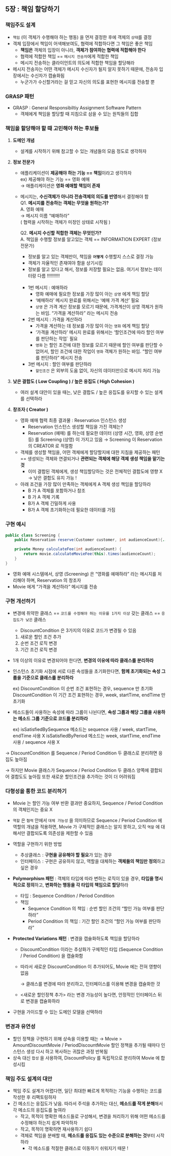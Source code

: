 ## 5장 : 책임 할당하기

### 책임주도 설계

- `책임` (이 객체가 수행해야 하는 행동) 을 먼저 결정한 후에 객체의 `상태`를 결정
- 객체 입장에서 책임이 어색해보여도, 협력에 적합하다면 그 책임은 좋은 책임
    - **책임은** 객체의 입장이 아니라, **객체가 참여하는 협력에 적합해야 한다**
    - 협력에 적합한 책임 == `메시지 전송자`에게 적합한 책임
    - 메시지 전송하는 클라이언트의 의도에 적합한 책임을 할당해라
- 메시지 전송자는 어떤 객체가 메시지 수신자가 될지 알지 못하기 때문에, 전송자 입장에서는 수신자가 캡슐화됨
    - 누군가가 수신할거라는 걸 믿고 자신의 의도를 표현한 메시지를 전송할 뿐

### GRASP 패턴

- GRASP : General Responsibiltiy Assignment Software Pattern
    - 객체에게 책임을 할당할 때 지침으로 삼을 수 있는 원칙들의 집합

### **책임을 할당해야 할 때 고민해야 하는 후보들**

1. **도메인 개념**
    - 설계를 시작하기 위해 참고할 수 있는 개념들의 모음 정도로 생각하자
      
2. **정보 전문가**
    - 애플리케이션이 **제공해야 하는 기능 == 책임**이라고 생각하자<br>
        ex) 제공해야 하는 기능 == 영화 예매 <br>
        → 애플리케이션은 **영화 예매할 책임이 존재**<br>
    - 메시지는, **수신객체가 아니라 전송객체의 의도를 반영**해서 결정해야 함<br>
        Q1. **메시지를 전송하는 객체는 무엇을 원하는가?**  <br>
        A. 영화 예매 <br>
        → 메시지 이름 “예매하라” <br>
        ( 협력을 시작하는 객체가 미정인 상태로 시작됨 )
        
        Q2. **메시지 수신할 적합한 객체는 무엇인가?** <br>
        A. 책임을 수행할 정보를 알고있는 객체 == INFORMATION EXPERT (정보 전문가) <br>
        - 정보를 알고 있는 객체만이, 책임을 **`어떻게`** 수행할지 스스로 결정 가능
        - 객체가 자율적인 존재여야 함을 상기시킴
        - 정보를 알고 있다고 해서, 정보를 저장할 필요는 없음. 
여기서 정보는 데이터랑 다름 !!!!!!!!!!
        <br>
        
        - 1번 메시지 : 예매하라
            - 영화 예매에 필요한 정보를 가장 많이 아는 `상영` 에게 책임 할당
            - ‘예매하라’ 메시지 완료를 위해서는 ‘예매 가격 계산’ 필요
            - `상영` 은 가격 계산 정보를 모르기 때문에, 가격계산이 상영 객체가 원하는 바임.
            “가격을 계산하라” 라는 메시지 전송
        - 2번 메시지 : 가격을 계산하라
            - 가격을 계산하는 데 정보를 가장 많이 아는 `영화` 에게 책임 할당
            - ‘가격을 계산하라’ 메시지 완료를 위해서는 ‘할인조건에 따라 할인 여부를 판단하는 작업` 필요
            - `영화` 는 할인 조건에 대한 정보를 모르기 때문에 할인 여부를 판단할 수 없어서, 할인 조건에 대한 작업이 `영화` 객체가 원하는 바임. “할인 여부를 판단하라” 메시지 전송
        - 3번 메시지 : 할인 여부를 판단하라
            - `할인조건` 은 외부의 도움 없이, 자신의 데이터만으로 메시지 처리 가능

              
3. **낮은 결합도 ( Low Coupling ) / 높은 응집도 ( High Cohesion )**
    - 여러 설계 대안이 있을 때는, 낮은 결합도 / 높은 응집도를 유지할 수 있는 설계를 선택하라

4. **창조자 ( Creator )**
    - 영화 예매 협력 최종 결과물 : Reservation 인스턴스 생성
        - Reservation 인스턴스 생성할 책임을 가진 객체는?
        - Reservation (예매) 를 하는데 필요한 데이터 (상영 시간, 영화, 상영 순번 등) 를 Screening (상영) 이 가지고 있음 → Screening 이 Reservation 의 CREATOR 로 적절함
    - 객체를 생성할 책임을, 어떤 객체에게 할당할지에 대한 지침을 제공하는 패턴
    == 생성되는 객체와 연결되거나 **관련되는 객체에 해당 객체 생성 책임을 맡기는 것**
        - 이미 결합된 객체에게, 생성 책임할당하는 것은 전체적인 결합도에 영향 X <br>
        → 낮은 결합도 유지 가능 !
    - 아래 조건을 가장 많이 만족하는 객체에게 A 객체 생성 책임을 할당하라
        - B 가 A 객체를 포함하거나 참조
        - B 가 A 객체 기록
        - B가 A 객체 긴밀하게 사용
        - B가 A 객체 초기화하는데 필요한 데이터를 가짐
     
### 구현 예시

```java
public class Screening {
	public Reservation reserve(Customer customer, int audienceCount){...} // 1

	private Money calculateFee(int audienceCount) {
		return movie.calculateMovieFee(this).times(audienceCount);
	}
}
```

- 영화 예매 시스템에서, 상영 (Screening) 은 “영화를 예매하라” 라는 메시지를 처리해야 하며, Reservation 의 창조자
- Movie 에게 “가격을 계산하라” 메시지를 전송

### 구현 개선하기

- 변경에 취약한 클래스 == `코드를 수정해야 하는 이유를 1가지 이상` 갖는 클래스 == `응집도가 낮은` 클래스
    - DiscountCondition 은 3가지의 이유로 코드가 변경될 수 있음
    1. 새로운 할인 조건 추가
    2. 순번 조건 로직 변경
    3. 기간 조건 로직 변경
- 1개 이상의 이유로 변경되어야 한다면, **변경의 이유에 따라 클래스를 분리하라**
- 인스턴스 초기화 시점에 서로 다른 속성들을 초기화한다면, **함께 초기화되는 속성 그룹을 기준으로 클래스를 분리하라**
    
    ex) DiscountCondition 이 순번 조건 표현하는 경우, sequence 만 초기화
          DiscountCondition 이 기간 조건 표현하는 경우, week, startTime, endTime 만 초기화
    
- 메소드들이 사용하는 속성에 따라 그룹이 나뉜다면, **속성 그룹과 해당 그룹을 사용하는 메소드 그룹 기준으로 코드를 분리하라**
    
    ex) isSatisfiedBySequence 메소드는 sequence 사용 / week, startTime, endTime 사용 X
          isSatisfiedByPeriod 메소드는 week, startTime, endTime 사용 / sequence 사용 X
    

→ DiscountCondition 를 Sequence / Period Condition 두 클래스로 분리하면 응집도 높아짐

→ 하지만 Movie 클래스가 Sequence / Period Condition 두 클래스 양쪽에 결합되어 결합도도 높아짐 
    또한 새로운 할인조건을 추가하는 것이 더 어려워짐

### 다형성을 통한 코드 분리하기

- Movie 는 할인 가능 여부 반환 결과만 중요하지, Sequence / Period Condition 의 객체인지는 중요 X
- `역할` 은 `협력` 안에서 `대체 가능성` 을 의미하므로 Sequence / Period Condition 에 역할의 개념을 적용하면, 
Movie 가 구체적인 클래스는 알지 못하고, 오직 `역할` 에 대해서만 결합되도록 의존성을 제한할 수 있음
- 역할을 구현하기 위한 방법
    - 추상클래스 : **구현을 공유해야 할 필요**가 있는 경우
    - 인터페이스 : 구현은 공유하지 않고, 역할을 대체하는 **객체들의 책임만 정의**하고 싶은 경우
- **Polymorphism 패턴** : 객체의 타입에 따라 변하는 로직이 있을 경우, **타입을 명시적으로 정의**하고, **변화하는 행동을 각 타입의 책임으로 할당**하라
    - 타입 : Sequence Condition / Period Condition
    - 책임
        - Sequence Condition 의 책임 : 순번 할인 조건의 “할인 가능 여부를 판단하라”
        - Period Condition 의 책임 : 기간 할인 조건의 “할인 가능 여부를 판단하라”
- **Protected Variations 패턴** : 변경을 캡슐화하도록 책임을 할당하라
    - DiscountCondition 이라는 추상화가 구체적인 타입 (Sequence Condition / Period Condition) 을 캡슐화함
    - 따라서 새로운 DiscountCondition 이 추가되어도, Movie 에는 전혀 영향이 없음
        
        → 클래스를 변경에 따라 분리하고, 인터페이스를 이용해 변경을 캡슐화한 것
        
    - <새로운 할인정책 추가> 라는 변경 가능성이 높다면, 안정적인 인터페이스 뒤로 변경을 캡슐화하라

- 구현을 가이드할 수 있는 도메인 모델을 선택하라

### 변경과 유연성

- 할인 정책을 구현하기 위해 상속을 이용할 때는 → Movie > AmountDiscountMovie / PeriodDiscountMovie
할인 정책을 추가될 때마다 인스턴스 생성 다시 하고 복사하는 귀찮은 과정 반복됨
- 상속 대신 `합성` 을 사용하여, DiscountPolicy 를 독립적으로 분리하여 Movie 에 합성시킴

### 책임 주도 설계의 대안

- 책임 주도 설계가 어렵다면, 일단 최대한 빠르게 목적하는 기능을 수행하는 코드를 작성한 후 리팩토링하자
- 긴 메소드는 응집도가 낮음. 따라서 주석을 추가하는 대신, **메소드를 작게 분해**해서 각 메소드의 응집도를 높여라
    - 작고, 목적이 명확한 메소드들로 구성해서, 변경을 처리하기 위해 어떤 메소드를 수정해야 하는지 쉽게 파악하자
    - 작고, 목적이 명확하면 재사용하기 쉽다
    - 객체로 책임을 분배할 때, **메소드를 응집도 있는 수준으로 분해하는 것**부터 시작하라
        - 각 메소드를 적절한 클래스로 이동하기 쉬워지기 때문 !
